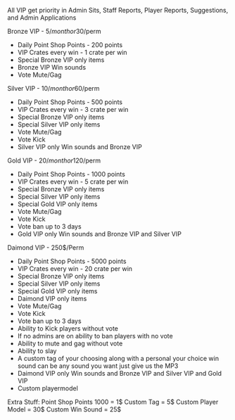 All VIP get priority in Admin Sits, Staff Reports, Player Reports, Suggestions, and Admin Applications

Bronze VIP - 5$/month or 30$/perm
- Daily Point Shop Points - 200 points
- VIP Crates every win - 1 crate per win
- Special Bronze VIP only items
- Bronze VIP Win sounds
- Vote Mute/Gag

Silver VIP - 10$/month or 60$/perm
- Daily Point Shop Points - 500 points
- VIP Crates every win - 3 crate per win
- Special Bronze VIP only items
- Special Silver VIP only items
- Vote Mute/Gag
- Vote Kick
- Silver VIP only Win sounds and Bronze VIP

Gold VIP - 20$/month or 120$/perm
- Daily Point Shop Points - 1000 points
- VIP Crates every win - 5 crate per win
- Special Bronze VIP only items
- Special Silver VIP only items
- Special Gold VIP only items
- Vote Mute/Gag
- Vote Kick
- Vote ban up to 3 days
- Gold VIP only Win sounds and Bronze VIP and Silver VIP

Daimond VIP - 250$/Perm
- Daily Point Shop Points - 5000 points
- VIP Crates every win - 20 crate per win
- Special Bronze VIP only items
- Special Silver VIP only items
- Special Gold VIP only items
- Daimond VIP only items
- Vote Mute/Gag
- Vote Kick
- Vote ban up to 3 days
- Ability to Kick players without vote 
- If no admins are on ability to ban players with no vote
- Ability to mute and gag without vote 
- Ability to slay 
- A custom tag of your choosing along with a personal your choice win sound can be any sound you want just give us the MP3
- Daimond VIP only Win sounds and Bronze VIP and Silver VIP and Gold VIP
- Custom playermodel

Extra Stuff:
Point Shop Points 1000 = 1$ 
Custom Tag = 5$
Custom Player Model = 30$
Custom Win Sound = 25$


